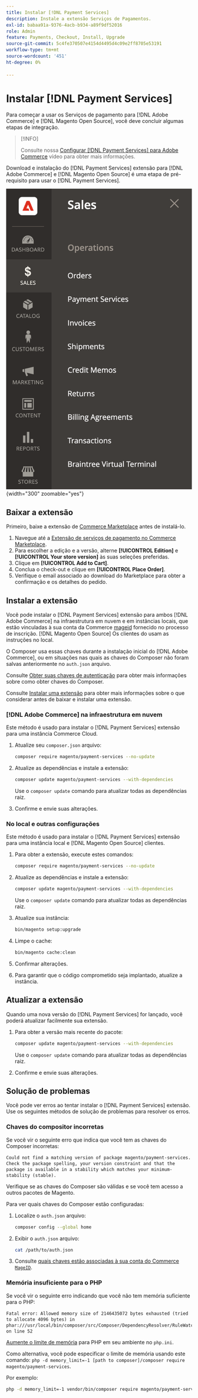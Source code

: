```yaml
---
title: Instalar [!DNL Payment Services]
description: Instale a extensão Serviços de Pagamentos.
exl-id: babaa91a-9376-4acb-b934-a89f9df52016
role: Admin
feature: Payments, Checkout, Install, Upgrade
source-git-commit: 5c4fe370507e4154d4495d4c09e2ff8705e53191
workflow-type: tm+mt
source-wordcount: '451'
ht-degree: 0%

---
```


# Instalar [!DNL Payment Services]

Para começar a usar os Serviços de pagamento para [!DNL Adobe Commerce] e [!DNL Magento Open Source], você deve concluir algumas etapas de integração.

>[!INFO]
>
> Consulte nossa [Configurar [!DNL Payment Services] para Adobe Commerce](https://experienceleague.adobe.com/en/docs/commerce-learn/tutorials/admin/adobe-commerce-services/configure-adobe-payment-services) vídeo para obter mais informações.

Download e instalação do [!DNL Payment Services] extensão para [!DNL Adobe Commerce] e [!DNL Magento Open Source] é uma etapa de pré-requisito para usar o [!DNL Payment Services].

![[!DNL Payment Services] exibição do administrador da extensão](assets/admin-view.png){width="300" zoomable="yes"}

## Baixar a extensão

Primeiro, baixe a extensão de [Commerce Marketplace](https://experienceleague.adobe.com/docs/commerce-admin/start/resources/commerce-marketplace.html) antes de instalá-lo.

1. Navegue até a [Extensão de serviços de pagamento no Commerce Marketplace](https://commercemarketplace.adobe.com/magento-payment-services.html).
1. Para escolher a edição e a versão, alterne **[!UICONTROL Edition]** e **[!UICONTROL Your store version]** às suas seleções preferidas.
1. Clique em **[!UICONTROL Add to Cart]**.
1. Conclua o check-out e clique em **[!UICONTROL Place Order]**.
1. Verifique o email associado ao download do Marketplace para obter a confirmação e os detalhes do pedido.

## Instalar a extensão

Você pode instalar o [!DNL Payment Services] extensão para ambos [!DNL Adobe Commerce] na infraestrutura em nuvem e em instâncias locais, que estão vinculadas à sua conta da Commerce [mageid](https://developer.adobe.com/commerce/marketplace/guides/sellers/profile-information/#access-keys) fornecido no processo de inscrição.
[!DNL Magento Open Source] Os clientes do usam as instruções no local.

O Composer usa essas chaves durante a instalação inicial do [!DNL Adobe Commerce], ou em situações nas quais as chaves do Composer não foram salvas anteriormente no `auth.json` arquivo.

Consulte [Obter suas chaves de autenticação](https://devdocs.magento.com/guides/v2.4/install-gde/prereq/connect-auth.html) para obter mais informações sobre como obter chaves do Composer.

Consulte [Instalar uma extensão](https://devdocs.magento.com/guides/v2.4/install-gde/install/cli/extensions.html) para obter mais informações sobre o que considerar antes de baixar e instalar uma extensão.

### [!DNL Adobe Commerce] na infraestrutura em nuvem

Este método é usado para instalar o [!DNL Payment Services] extensão para uma instância Commerce Cloud.

1. Atualize seu `composer.json` arquivo:

   ```bash
   composer require magento/payment-services --no-update
   ```

1. Atualize as dependências e instale a extensão:

   ```bash
   composer update magento/payment-services --with-dependencies
   ```

   Use o `composer update` comando para atualizar todas as dependências raiz.

1. Confirme e envie suas alterações.

### No local e outras configurações

Este método é usado para instalar o [!DNL Payment Services] extensão para uma instância local e [!DNL Magento Open Source] clientes.

1. Para obter a extensão, execute estes comandos:

   ```bash
   composer require magento/payment-services --no-update
   ```

1. Atualize as dependências e instale a extensão:

   ```bash
   composer update magento/payment-services --with-dependencies
   ```

   Use o `composer update` comando para atualizar todas as dependências raiz.

1. Atualize sua instância:

   ```bash
   bin/magento setup:upgrade
   ```

1. Limpe o cache:

   ```bash
   bin/magento cache:clean
   ```

1. Confirmar alterações.
1. Para garantir que o código comprometido seja implantado, atualize a instância.

## Atualizar a extensão

Quando uma nova versão do [!DNL Payment Services] for lançado, você poderá atualizar facilmente sua extensão.

1. Para obter a versão mais recente do pacote:

   ```bash
   composer update magento/payment-services --with-dependencies
   ```

   Use o `composer update` comando para atualizar todas as dependências raiz.

1. Confirme e envie suas alterações.

## Solução de problemas

Você pode ver erros ao tentar instalar o [!DNL Payment Services] extensão. Use os seguintes métodos de solução de problemas para resolver os erros.

### Chaves do compositor incorretas

Se você vir o seguinte erro que indica que você tem as chaves do Composer incorretas:

```terminal
Could not find a matching version of package magento/payment-services. Check the package spelling, your version constraint and that the package is available in a stability which matches your minimum-stability (stable).
```

Verifique se as chaves do Composer são válidas e se você tem acesso a outros pacotes de Magento.

Para ver quais chaves do Composer estão configuradas:

1. Localize o `auth.json` arquivo:

   ```bash
   composer config --global home
   ```

1. Exibir o `auth.json` arquivo:

   ```bash
   cat /path/to/auth.json
   ```

1. Consulte [quais chaves estão associadas à sua conta do Commerce `MageID`](https://devdocs.magento.com/guides/v2.4/install-gde/prereq/connect-auth.html).

### Memória insuficiente para o PHP

Se você vir o seguinte erro indicando que você não tem memória suficiente para o PHP:

```terminal
Fatal error: Allowed memory size of 2146435072 bytes exhausted (tried to allocate 4096 bytes) in phar:///usr/local/bin/composer/src/Composer/DependencyResolver/RuleWatchGraph.php on line 52
```

[Aumente o limite de memória](https://devdocs.magento.com/cloud/project/magento-app-php-ini.html#increase-php-memory-limit) para PHP em seu ambiente no `php.ini`.

Como alternativa, você pode especificar o limite de memória usando este comando: `php -d memory_limit=-1 [path to composer]/composer require magento/payment-services`.

Por exemplo:

```bash
php -d memory_limit=-1 vendor/bin/composer require magento/payment-services
```
